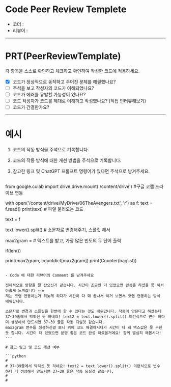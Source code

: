 # Code Peer Review Templete

- 코더 : 
- 리뷰어 : 

---

# PRT(PeerReviewTemplate)

각 항목을 스스로 확인하고 체크하고 확인하여 작성한 코드에 적용하세요.

- [x] 코드가 정상적으로 동작하고 주어진 문제를 해결했나요?
- [ ] 주석을 보고 작성자의 코드가 이해되었나요?
- [ ] 코드가 에러를 유발할 가능성이 있나요?
- [ ] 코드 작성자가 코드를 제대로 이해하고 작성했나요? (직접 인터뷰해보기)
- [ ] 코드가 간결한가요?

---

# 예시

1. 코드의 작동 방식을 주석으로 기록합니다.

2. 코드의 작동 방식에 대한 개선 방법을 주석으로 기록합니다.

3. 참고한 링크 및 ChatGPT 프롬프트 명령어가 있다면 주석으로 남겨주세요.
   
   ```python

from google.colab import drive
drive.mount('/content/drive') #구글 코랩 드라이브 연동

with open('/content/drive/MyDrive/06TheAvengers.txt', 'r') as f:
  text = f.read()
print(text)                     # 파일 불러오는 코드

text = f

text.lower().split()        # 소문자로 변경해주기, 스플릿 해서 
 
max2gram =  # 텍스트를 받고, 가장 많은 빈도의 두 단어 출력 



if(len())

print(max2gram, countdict[max2gram])
print(Counter(baglist))
   ```
   
   - Code 에 대한 리뷰어의 Comment 를 남겨주세요

전체적으로 방향을 잘 잡으신거 같습니다. 시간이 조금만 더 있었으면 완성을 하셨을 듯 해서 아쉽게 느껴집니다 ㅠㅠ
저는 코랩 연동하는거 뒤늦게 하다가 시간이 다 돼 끝나서 이거 보면서 코랩 연동하는 방식 배워갑니다.

소문자로 변경과 스플릿을 한번에 할 수 있다는 것도 배워갑니다. 작동이 안된다고 하셨는데 37~39줄에서 막히신 듯 하네요! text2 = text.lower().split() 이런식으로 변수 하다 더 생성해서 만드시면 37~39 줄은 작동 되실것 같습니다.
max2gram 변수를 생셩하신걸 보니 위에 코드 해결하시다가 시간이 다 돼 맥스값은 못 구한듯 합니다. 시간이 더 있었으면 분명 좋은 코드 완성 하셨을거에요! 함께 열심히 해봅시다!
---

# 참고 링크 및 코드 개선 여부

```python
#
# 37~39줄에서 막히신 듯 하네요! text2 = text.lower().split() 이런식으로 변수 하다 더 생성해서 만드시면 37~39 줄은 작동 되실것 같습니다.
#
#
```